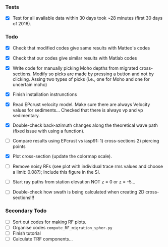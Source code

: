 ### Tests
- [X] Test for all available data within 30 days took ~28 minutes (first 30 days of 2016).

### Todo
- [X] Check that modified codes give same results with Matteo's codes 
- [X] Check that our codes give similar results with Matlab codes 
- [X] Write code for manually picking Moho depths from migrated cross-sections. Modify so 
picks are made by pressing a button and not by clicking. Assing two types of
picks (i.e., one for Moho and one for uncertain moho)
- [X] Finish installation instrunctions
- [X] Read EPcrust velocity model. Make sure there are always Velocity values for sediments...
Checked that there is always vp and vp sedimentary.
- [X] Double-check back-azimuth changes along the theoretical wave path (fixed issue with using a function). 
- [ ] Compare results using EPcrust vs iasp91: 1) cross-sections 2) piercing points
- [X] Plot cross-section (update the colormap scale).
- [ ] Remove noisy RFs (see plot with individual trace rms values and choose a limit: 0.08?); Include this figure in the SI.
- [ ] Start ray paths from station elevation NOT z = 0 or z = -5...
- [ ] Double-check how swath is being calculated when creating 2D cross-sections!!!



### Secondary Todo
- [ ] Sort out codes for making RF plots.
- [ ] Organise codes `compute_RF_migration_spher.py`
- [ ] Finish tutorial
- [ ] Calculate TRF components...
